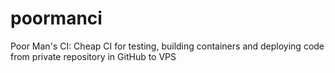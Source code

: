 # poormanci
Poor Man's CI: Cheap CI for testing, building containers and deploying code from private repository in GitHub to VPS
